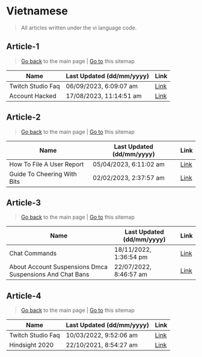# Vietnamese
> All articles written under the vi language code. 

## Article-1
> [Go back](../README.md) to the main page | [Go to](https://help.twitch.tv/s/sitemap-topicarticle-1.xml) this sitemap

| Name              | Last Updated (dd/mm/yyyy) | Link                                                                    |
|-------------------|---------------------------|-------------------------------------------------------------------------|
| Twitch Studio Faq | 06/09/2023, 6:09:07 am    | [Link](https://help.twitch.tv/s/article/twitch-studio-faq?language=vi)  |
| Account Hacked    | 17/08/2023, 11:14:51 am   | [Link](https://help.twitch.tv/s/article/account-hacked?language=vi)     |



## Article-2
> [Go back](../README.md) to the main page | [Go to](https://help.twitch.tv/s/sitemap-topicarticle-2.xml) this sitemap

| Name                        | Last Updated (dd/mm/yyyy) | Link                                                                              |
|-----------------------------|---------------------------|-----------------------------------------------------------------------------------|
| How To File A User Report   | 05/04/2023, 6:11:02 am    | [Link](https://help.twitch.tv/s/article/how-to-file-a-user-report?language=vi)    |
| Guide To Cheering With Bits | 02/02/2023, 2:37:57 am    | [Link](https://help.twitch.tv/s/article/guide-to-cheering-with-bits?language=vi)  |



## Article-3
> [Go back](../README.md) to the main page | [Go to](https://help.twitch.tv/s/sitemap-topicarticle-3.xml) this sitemap

| Name                                                     | Last Updated (dd/mm/yyyy) | Link                                                                                                           |
|----------------------------------------------------------|---------------------------|----------------------------------------------------------------------------------------------------------------|
| Chat Commands                                            | 18/11/2022, 1:36:54 pm    | [Link](https://help.twitch.tv/s/article/chat-commands?language=vi)                                             |
| About Account Suspensions Dmca Suspensions And Chat Bans | 22/07/2022, 8:46:57 am    | [Link](https://help.twitch.tv/s/article/about-account-suspensions-dmca-suspensions-and-chat-bans?language=vi)  |



## Article-4
> [Go back](../README.md) to the main page | [Go to](https://help.twitch.tv/s/sitemap-topicarticle-4.xml) this sitemap

| Name              | Last Updated (dd/mm/yyyy) | Link                                                                    |
|-------------------|---------------------------|-------------------------------------------------------------------------|
| Twitch Studio Faq | 10/03/2022, 9:52:06 am    | [Link](https://help.twitch.tv/s/article/twitch-studio-faq?language=vi)  |
| Hindsight 2020    | 22/10/2021, 8:54:27 am    | [Link](https://help.twitch.tv/s/article/hindsight-2020?language=vi)     |



